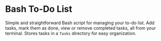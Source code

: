 # Bash To-Do List

Simple and straightforward Bash script for managing your to-do list. Add tasks, mark them as done, view or remove completed tasks, all from your terminal. Stores tasks in a `Tasks` directory for easy organization.